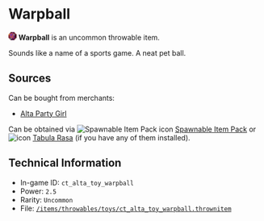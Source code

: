 # Warpball

<img src="https://raw.githubusercontent.com/Ceterai/Enternia/main/items/throwables/toys/ct_alta_toy_warpball.png" alt="Warpball icon" loading="lazy" height="16px" width="auto" /> **Warpball** is an uncommon throwable item.

Sounds like a name of a sports game. A neat pet ball.

## Sources

Can be bought from merchants:

- [Alta Party Girl](https://ceterai.github.io/MyEnternia/Wiki/AltaPartyGirl)

Can be obtained via <img src="https://raw.githubusercontent.com/Silverfeelin/Starbound-SpawnableItemPack/master/interface/sip/iconSmall.png" alt="Spawnable Item Pack icon" width="18" height="14"/> [Spawnable Item Pack](https://steamcommunity.com/sharedfiles/filedetails/?id=733665104) or <img src="https://steamuserimages-a.akamaihd.net/ugc/263843960696222713/3EC9A7C005541F7D577EBCB8C5736B4EFC9973D6/" alt="icon" width="8" height="12"/> [Tabula Rasa](https://community.playstarbound.com/resources/the-tabula-rasa.3222/) (if you have any of them installed).

## Technical Information

- In-game ID: `ct_alta_toy_warpball`
- Power: `2.5`
- Rarity: `Uncommon`
- File: [`/items/throwables/toys/ct_alta_toy_warpball.thrownitem`](https://github.com/Ceterai/Enternia/blob/main/items/throwables/toys/ct_alta_toy_warpball.thrownitem)

